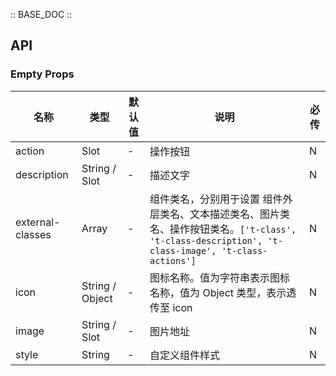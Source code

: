 :: BASE_DOC ::

## API
### Empty Props

名称 | 类型 | 默认值 | 说明 | 必传
-- | -- | -- | -- | --
action | Slot | - | 操作按钮 | N
description | String / Slot | - | 描述文字 | N
external-classes | Array | - | 组件类名，分别用于设置 组件外层类名、文本描述类名、图片类名、操作按钮类名。`['t-class', 't-class-description', 't-class-image', 't-class-actions']` | N
icon | String / Object | - | 图标名称。值为字符串表示图标名称，值为 Object 类型，表示透传至 icon | N
image | String / Slot | - | 图片地址 | N
style | String | - | 自定义组件样式 | N
